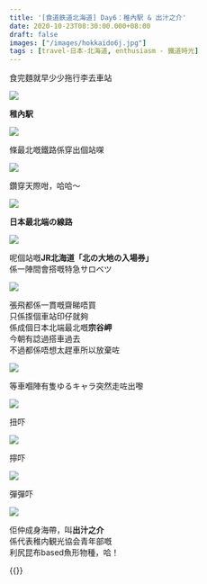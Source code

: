 ```yaml
---
title: '[食道鉄道北海道] Day6：稚內駅 & 出汁之介'
date: 2020-10-23T08:30:00.000+08:00
draft: false
images: ["/images/hokkaido6j.jpg"]
tags : [travel-日本-北海道, enthusiasm - 鐵道時光]
---
```


食完麵就早少少拖行李去車站

![](/images/hokkaido6j1.jpg)

**稚內駅**  

![](/images/hokkaido6j2.jpg)

條最北嘅鐵路係穿出個站㗎  

![](/images/hokkaido6j3.jpg)

鑽穿天際咁，哈哈～

![](/images/hokkaido6j4.jpg)

**日本最北端の線路**  

![](/images/hokkaido6j5.jpg)

呢個站嘅**JR北海道「北の大地の入場券」**  
係一陣間會搭嘅特急サロベツ  

![](/images/hokkaido6j6.jpg)

張飛都係一貫嘅齋睇唔買  
只係揼個車站印仔就夠  
係成個日本北端最北嘅**宗谷岬**  
今朝有諗過搭車過去  
不過都係唔想太趕車所以放棄咗

![](/images/hokkaido6j7.jpg)

等車嗰陣有隻ゆるキャラ突然走咗出嚟

![](/images/hokkaido6j8.jpg)

扭吓

![](/images/hokkaido6j9.jpg)

擰吓

![](/images/hokkaido6j10.jpg)

彈彈吓

![](/images/hokkaido6j11.jpg)

佢仲成身海帶，叫**出汁之介**  
係代表稚内観光協会青年部嘅  
利尻昆布based魚形物種，哈！  
  
  
{{<hokkaido>}}

